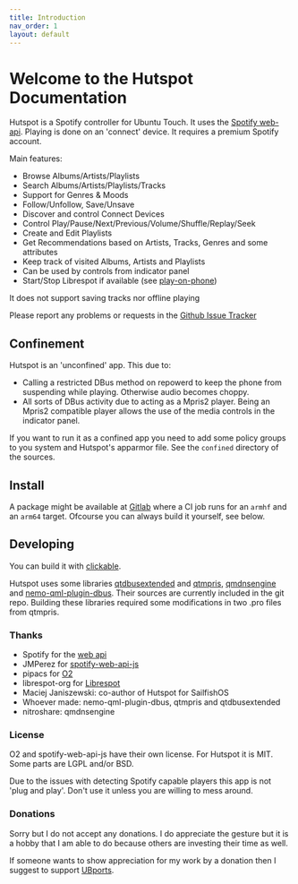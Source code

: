```yaml
---
title: Introduction
nav_order: 1
layout: default
---
```

#  Welcome to the Hutspot Documentation
Hutspot is a Spotify controller for Ubuntu Touch. It uses the [Spotify web-api](https://developer.spotify.com/documentation/web-api/). Playing is done on an 'connect' device. It requires a premium Spotify account. 

Main features:

 * Browse Albums/Artists/Playlists
 * Search Albums/Artists/Playlists/Tracks
 * Support for Genres & Moods
 * Follow/Unfollow, Save/Unsave
 * Discover and control Connect Devices
 * Control Play/Pause/Next/Previous/Volume/Shuffle/Replay/Seek
 * Create and Edit Playlists
 * Get Recommendations based on Artists, Tracks, Genres and some attributes
 * Keep track of visited Albums, Artists and Playlists 
 * Can be used by controls from indicator panel
 * Start/Stop Librespot if available (see [play-on-phone](play-on-phone))

It does not support saving tracks nor offline playing

Please report any problems or requests in the [Github Issue Tracker](https://github.com/wdehoog/hutspot-ubports/issues)

## Confinement
Hutspot is an 'unconfined' app. This due to:
  * Calling a restricted DBus method on repowerd to keep the phone from suspending while playing. Otherwise audio becomes choppy.
  * All sorts of DBus activity due to acting as a Mpris2 player. Being an Mpris2 compatible player allows the use of the media controls in the indicator panel.

If you want to run it as a confined app you need to add some policy groups to you system and Hutspot's apparmor file. See the `confined` directory of the sources. 


## Install
A package might be available at [Gitlab](https://gitlab.com/wdehoog/hutspot-ut/-/pipelines) where a CI job runs for an ``armhf`` and an ``arm64`` target. Ofcourse you can always build it yourself, see below.


## Developing
You can build it with [clickable](http://clickable.bhdouglass.com/en/latest/).

Hutspot uses some libraries [qtdbusextended](https://github.com/nemomobile/qtdbusextended) and [qtmpris](https://git.merproject.org/mer-core/qtmpris), [qmdnsengine](https://github.com/nitroshare/qmdnsengine) and [nemo-qml-plugin-dbus](https://git.sailfishos.org/mer-core/nemo-qml-plugin-dbus). Their sources are currently included in the git repo. Building these libraries required some modifications in two .pro files from qtmpris.


### Thanks
 * Spotify for the [web api](https://developer.spotify.com/documentation/web-api/)
 * JMPerez for [spotify-web-api-js](https://github.com/JMPerez/spotify-web-api-js)
 * pipacs for [O2](https://github.com/pipacs/o2)
 * librespot-org for [Librespot](https://github.com/librespot-org/librespot)
 * Maciej Janiszewski: co-author of Hutspot for SailfishOS
 * Whoever made: nemo-qml-plugin-dbus, qtmpris and qtdbusextended
 * nitroshare: qmdnsengine

### License
O2 and spotify-web-api-js have their own license. For Hutspot it is MIT. Some parts are LGPL and/or BSD.

Due to the issues with detecting Spotify capable players this app is not 'plug and play'. Don't use it unless you are willing to mess around.

### Donations
Sorry but I do not accept any donations. I do appreciate the gesture but it is a hobby that I am able to do because others are investing their time as well.

If someone wants to show appreciation for my  work by a donation then I suggest to support [UBports](https://ubports.com/donate).

